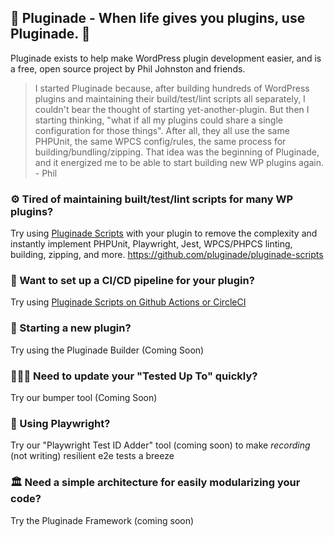 ## 🍋 Pluginade - When life gives you plugins, use Pluginade. 👋
Pluginade exists to help make WordPress plugin development easier, and is a free, open source project by Phil Johnston and friends.

> I started Pluginade because, after building hundreds of WordPress plugins and maintaining their build/test/lint scripts all separately, I couldn't bear the thought of starting yet-another-plugin. But then I starting thinking, "what if all my plugins could share a single configuration for those things". After all, they all use the same PHPUnit, the same WPCS config/rules, the same process for building/bundling/zipping. That idea was the beginning of Pluginade, and it energized me to be able to start building new WP plugins again. - Phil

### ⚙️ Tired of maintaining built/test/lint scripts for many WP plugins?
Try using [Pluginade Scripts](https://github.com/pluginade/pluginade-scripts) with your plugin to remove the complexity and instantly implement PHPUnit, Playwright, Jest, WPCS/PHPCS linting, building, zipping, and more.
https://github.com/pluginade/pluginade-scripts

### 🚊 Want to set up a CI/CD pipeline for your plugin?
Try using [Pluginade Scripts on Github Actions or CircleCI](https://github.com/pluginade/cicd-examples)

### 🔨 Starting a new plugin?
Try using the Pluginade Builder (Coming Soon)

### 🏃🏻‍♀️ Need to update your "Tested Up To" quickly?
Try our bumper tool (Coming Soon)

### 🧪 Using Playwright?
Try our "Playwright Test ID Adder" tool (coming soon) to make _recording_ (not writing) resilient e2e tests a breeze

### 🏛️ Need a simple architecture for easily modularizing your code?
Try the Pluginade Framework (coming soon)
